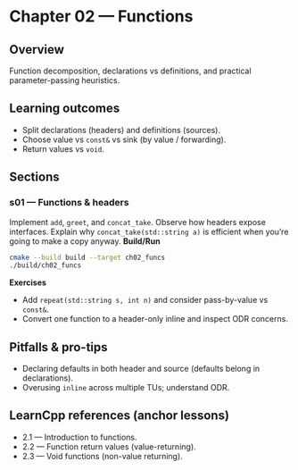 # Chapter 02 — Functions

## Overview
Function decomposition, declarations vs definitions, and practical parameter-passing heuristics.

## Learning outcomes

- Split declarations (headers) and definitions (sources).
- Choose value vs `const&` vs sink (by value / forwarding).
- Return values vs `void`.

## Sections

### s01 — Functions & headers
Implement `add`, `greet`, and `concat_take`. Observe how headers expose interfaces. Explain why `concat_take(std::string a)` is efficient when you’re going to make a copy anyway.
**Build/Run**
```bash
cmake --build build --target ch02_funcs
./build/ch02_funcs
```
**Exercises**
- Add `repeat(std::string s, int n)` and consider pass-by-value vs `const&`.
- Convert one function to a header-only inline and inspect ODR concerns.

## Pitfalls & pro-tips
- Declaring defaults in both header and source (defaults belong in declarations).
- Overusing `inline` across multiple TUs; understand ODR.

## LearnCpp references (anchor lessons)
- 2.1 — Introduction to functions.
- 2.2 — Function return values (value-returning).
- 2.3 — Void functions (non-value returning).
